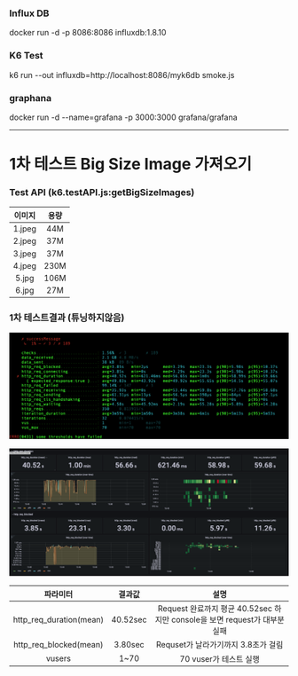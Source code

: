 ### Influx DB 
docker run -d -p 8086:8086 influxdb:1.8.10

### K6 Test
k6 run --out influxdb=http://localhost:8086/myk6db smoke.js

### graphana
docker run -d --name=grafana -p 3000:3000 grafana/grafana

---
# 1차 테스트 Big Size Image 가져오기

### Test API (k6.testAPI.js:getBigSizeImages)
|  이미지   |  용량  |  
|:------:|:----:|
| 1.jpeg | 44M  | 
| 2.jpeg | 37M  | 
| 3.jpeg | 37M  | 
| 4.jpeg | 230M | 
| 5.jpg  | 106M |  
| 6.jpg  | 27M  | 

### 1차 테스트결과 (튜닝하지않음)

![k6-console](imageTest/imagetest-default-k6-result.png)

![k6-grafana](imageTest/imagetest-default-k6-grafana.png)

|          파라미터           |   결과값    |                            설명                            |  
|:-----------------------:|:--------:|:--------------------------------------------------------:|
| http_req_duration(mean) | 40.52sec | Request 완료까지 평균 40.52sec 하지만 console을 보면 request가 대부분 실패 |
| http_req_blocked(mean)  | 3.80sec  |                 Requset가 날라가기까지 3.8초가 걸림                  |
|         vusers          |   1~70   |                     70 vuser가 테스트 실행                     |
